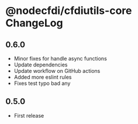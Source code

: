 # @nodecfdi/cfdiutils-core ChangeLog

## 0.6.0
- Minor fixes for handle async functions
- Update dependencies
- Update workflow on GitHub actions
- Added more eslint rules
- Fixes test typo bad any

## 0.5.0

- First release

